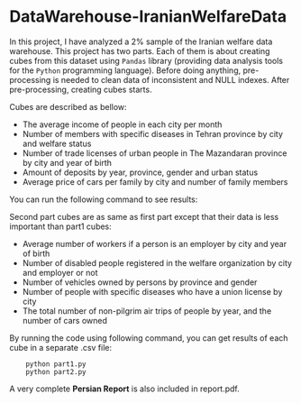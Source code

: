 # DataWarehouse-IranianWelfareData
In this project, I have analyzed a 2% sample of the Iranian welfare data warehouse. 
This project has two parts. Each of them is about creating cubes from this dataset using ```Pandas``` library (providing data analysis tools for the ```Python``` programming language).
Before doing anything, pre-processing is needed to clean data of inconsistent and NULL indexes. After pre-processing, creating cubes starts.

Cubes are described as bellow:
* The average income of people in each city per month
* Number of members with specific diseases in Tehran province by city and welfare status
* Number of trade licenses of urban people in The Mazandaran province by city and year of birth
* Amount of deposits by year, province, gender and urban status
* Average price of cars per family by city and number of family members

You can run the following command to see results:

Second part cubes are as same as first part except that their data is less important than part1 cubes:
* Average number of workers if a person is an employer by city and year of birth
* Number of disabled people registered in the welfare organization by city and employer or not
* Number of vehicles owned by persons by province and gender
* Number of people with specific diseases who have a union license by city
* The total number of non-pilgrim air trips of people by year, and the number of cars owned

By running the code using following command, you can get results of each cube in a separate .csv file:

```
    python part1.py
    python part2.py
```

A very complete **Persian Report** is also included in report.pdf.


